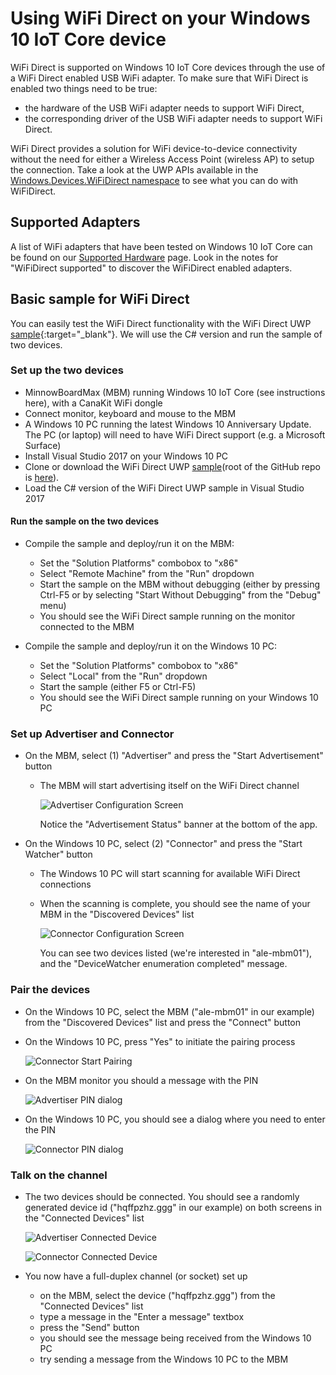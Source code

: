 # Using WiFi Direct on your Windows 10 IoT Core device

WiFi Direct is supported on Windows 10 IoT Core devices through the use of a WiFi Direct enabled USB WiFi adapter. To make sure that WiFi Direct is enabled two things need to be true:
* the hardware of the USB WiFi adapter needs to support WiFi Direct,
* the corresponding driver of the USB WiFi adapter needs to support WiFi Direct. 

WiFi Direct provides a solution for WiFi device-to-device connectivity without the need for either a Wireless Access Point (wireless AP) to setup the connection. Take a look at the UWP APIs available in the [Windows.Devices.WiFiDirect namespace](https://msdn.microsoft.com/en-us/library/windows/apps/windows.devices.wifidirect.aspx) to see what you can do with WiFiDirect.

## <a name="WiFi_Devices"></a>Supported Adapters

A list of WiFi adapters that have been tested on Windows 10 IoT Core can be found on our [Supported Hardware](HardwareCompatList.htm#WiFi-Dongles) page. Look in the notes for "WiFiDirect supported" to discover the WiFiDirect enabled adapters.

## Basic sample for WiFi Direct

You can easily test the WiFi Direct functionality with the WiFi Direct UWP [sample](https://github.com/Microsoft/Windows-universal-samples/tree/master/Samples/WiFiDirect){:target="_blank"}. We will use the C# version and run the sample of two devices.

### Set up the two devices
* MinnowBoardMax (MBM) running Windows 10 IoT Core (see instructions here), with a CanaKit WiFi dongle
* Connect monitor, keyboard and mouse to the MBM
* A Windows 10 PC running the latest Windows 10 Anniversary Update. The PC (or laptop) will need to have WiFi Direct support (e.g. a Microsoft Surface)
* Install Visual Studio 2017 on your Windows 10 PC
* Clone or download the WiFi Direct UWP [sample](https://github.com/Microsoft/Windows-universal-samples/tree/master/Samples/WiFiDirect)(root of the GitHub repo is [here](https://github.com/Microsoft/Windows-universal-samples)).
* Load the C# version of the WiFi Direct UWP sample in Visual Studio 2017

#### Run the sample on the two devices
* Compile the sample and deploy/run it on the MBM:

    * Set the "Solution Platforms" combobox to "x86"
    * Select "Remote Machine" from the "Run" dropdown
    * Start the sample on the MBM without debugging (either by pressing Ctrl-F5 or by selecting "Start Without Debugging" from the "Debug" menu)
    * You should see the WiFi Direct sample running on the monitor connected to the MBM
* Compile the sample and deploy/run it on the Windows 10 PC:
    * Set the "Solution Platforms" combobox to "x86"
    * Select "Local" from the "Run" dropdown
    * Start the sample (either F5 or Ctrl-F5)
    * You should see the WiFi Direct sample running on your Windows 10 PC

### Set up Advertiser and Connector
* On the MBM, select (1) "Advertiser" and press the "Start Advertisement" button

    * The MBM will start advertising itself on the WiFi Direct channel

        ![Advertiser Configuration Screen](../media/SetupWiFiDirect/Advertiser01.png)

        Notice the "Advertisement Status" banner at the bottom of the app.
    
* On the Windows 10 PC, select (2) "Connector" and press the "Start Watcher" button 

    * The Windows 10 PC will start scanning for available WiFi Direct connections
    * When the scanning is complete, you should see the name of your MBM in the "Discovered Devices" list

        ![Connector Configuration Screen](../media/SetupWiFiDirect/Connector01.png)

        You can see two devices listed (we're interested in "ale-mbm01"), and the "DeviceWatcher enumeration completed" message.

### Pair the devices
* On the Windows 10 PC, select the MBM ("ale-mbm01" in our example) from the "Discovered Devices" list and press the "Connect" button
* On the Windows 10 PC, press "Yes" to initiate the pairing process

    ![Connector Start Pairing](../media/SetupWiFiDirect/Connector02.png)

* On the MBM monitor you should a message with the PIN

    ![Advertiser PIN dialog](../media/SetupWiFiDirect/Advertiser02.png)

* On the Windows 10 PC, you should see a dialog where you need to enter the PIN

    ![Connector PIN dialog](../media/SetupWiFiDirect/Connector03.png)

### Talk on the channel
* The two devices should be connected. You should see a randomly generated device id ("hqffpzhz.ggg" in our example) on both screens in the "Connected Devices" list

    ![Advertiser Connected Device](../media/SetupWiFiDirect/Advertiser03.png)

    ![Connector Connected Device](../media/SetupWiFiDirect/Connector04.png)

* You now have a full-duplex channel (or socket) set up

    * on the MBM, select the device ("hqffpzhz.ggg") from the "Connected Devices" list
    * type a message in the "Enter a message" textbox
    * press the "Send" button
    * you should see the message being received from the Windows 10 PC
    * try sending a message from the Windows 10 PC to the MBM
